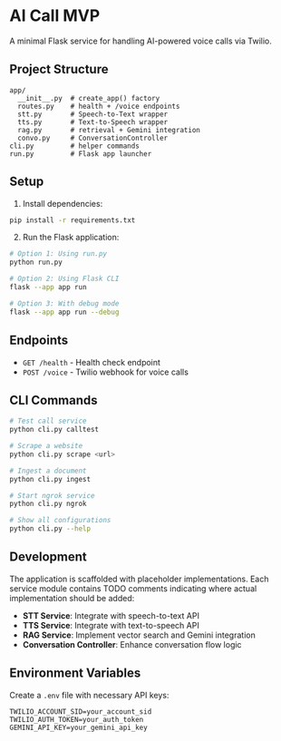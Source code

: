 # AI Call MVP

A minimal Flask service for handling AI-powered voice calls via Twilio.

## Project Structure

```
app/
  __init__.py  # create_app() factory
  routes.py    # health + /voice endpoints
  stt.py       # Speech-to-Text wrapper
  tts.py       # Text-to-Speech wrapper
  rag.py       # retrieval + Gemini integration
  convo.py     # ConversationController
cli.py         # helper commands
run.py         # Flask app launcher
```

## Setup

1. Install dependencies:
```bash
pip install -r requirements.txt
```

2. Run the Flask application:
```bash
# Option 1: Using run.py
python run.py

# Option 2: Using Flask CLI
flask --app app run

# Option 3: With debug mode
flask --app app run --debug
```

## Endpoints

- `GET /health` - Health check endpoint
- `POST /voice` - Twilio webhook for voice calls

## CLI Commands

```bash
# Test call service
python cli.py calltest

# Scrape a website
python cli.py scrape <url>

# Ingest a document
python cli.py ingest

# Start ngrok service
python cli.py ngrok

# Show all configurations
python cli.py --help
```

## Development

The application is scaffolded with placeholder implementations. Each service module contains TODO comments indicating where actual implementation should be added:

- **STT Service**: Integrate with speech-to-text API
- **TTS Service**: Integrate with text-to-speech API  
- **RAG Service**: Implement vector search and Gemini integration
- **Conversation Controller**: Enhance conversation flow logic

## Environment Variables

Create a `.env` file with necessary API keys:
```
TWILIO_ACCOUNT_SID=your_account_sid
TWILIO_AUTH_TOKEN=your_auth_token
GEMINI_API_KEY=your_gemini_api_key
```
